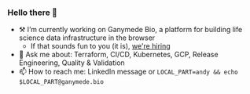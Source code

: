 ### Hello there 👋

- ⚒️ I’m currently working on Ganymede Bio, a platform for building life science data infrastructure in the browser
  - If that sounds fun to you (it is), [we're hiring](https://www.ganymede.bio/Careers)
- 💬 Ask me about: Terraform, CI/CD, Kubernetes, GCP, Release Engineering, Quality & Validation
-  📫 How to reach me: LinkedIn message or `LOCAL_PART=andy && echo $LOCAL_PART@ganymede.bio`

<!--
**carusooo/carusooo** is a ✨ _special_ ✨ repository because its `README.md` (this file) appears on your GitHub profile.

Here are some ideas to get you started:

- 🔭 I’m currently working on ...
- 🌱 I’m currently learning ...
- 👯 I’m looking to collaborate on ...
- 🤔 I’m looking for help with ...
- 💬 Ask me about ...
- 📫 How to reach me: ...
- 😄 Pronouns: ...
- ⚡ Fun fact: ...
-->
